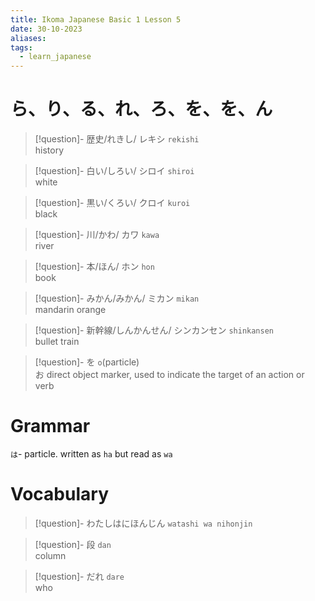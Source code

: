 ```yaml
---
title: Ikoma Japanese Basic 1 Lesson 5
date: 30-10-2023
aliases: 
tags:
  - learn_japanese
---
```

# ら、り、る、れ、ろ、を、を、ん

> [!question]- 歴史/れきし/ レキシ 
> `rekishi`  
> history

> [!question]- 白い/しろい/ シロイ 
> `shiroi`  
> white

> [!question]- 黒い/くろい/ クロイ 
> `kuroi`  
> black

> [!question]- 川/かわ/ カワ 
> `kawa`  
> river

> [!question]- 本/ほん/ ホン 
> `hon`  
> book

> [!question]- みかん/みかん/ ミカン 
> `mikan`  
> mandarin orange

> [!question]- 新幹線/しんかんせん/ シンカンセン 
> `shinkansen`  
> bullet train

> [!question]- を 
> `o`(particle) \
> お direct object marker, used to indicate the target of an action or verb

# Grammar
`は`- particle. written as `ha` but read as `wa`

# Vocabulary

> [!question]- わたしはにほんじん 
> `watashi wa nihonjin`

> [!question]- 段
> `dan`\
> column

> [!question]- だれ 
> `dare`\
> who
